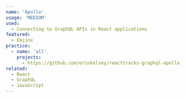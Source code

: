 ```yaml
---
name: 'Apollo'
usage: 'MEDIUM'
used:
  - Connecting to GraphQL APIs in React applications
featured:
  - Emjinx
practice:
  - name: 'all'
    projects:
      - https://github.com/erinkelsey/reacttracks-graphql-apollo
related:
  - React
  - GraphQL
  - JavaScript
---
```

